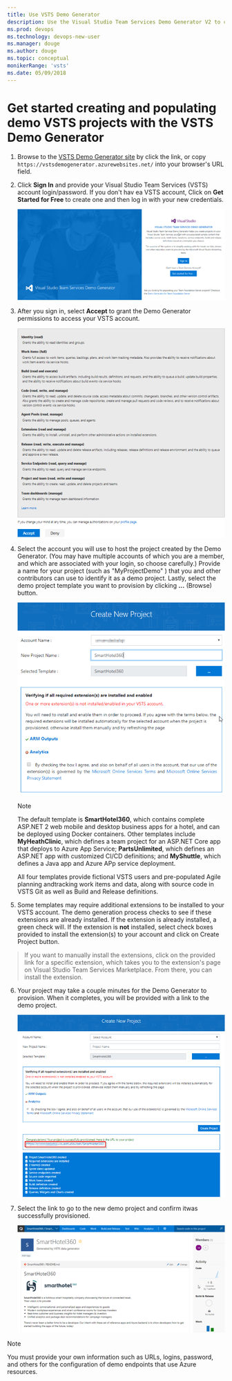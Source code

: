 ```yaml
---
title: Use VSTS Demo Generator
description: Use the Visual Studio Team Services Demo Generator V2 to create and populate a demo project
ms.prod: devops  
ms.technology: devops-new-user
ms.manager: douge
ms.author: douge
ms.topic: conceptual
monikerRange: 'vsts'
ms.date: 05/09/2018
---
```



# Get started creating and populating demo VSTS projects with the VSTS Demo Generator

1. Browse to the [VSTS Demo Generator site](https://vstsdemogenerator.azurewebsites.net/) by click the link, or copy `https://vstsdemogenerator.azurewebsites.net/` into your browser's URL field.

2. Click **Sign In** and provide your Visual Studio Team Services (VSTS) account login/password. If you don't hav ea VSTS account, Click on **Get Started for Free** to create one and then log in with your new credentials.

    ![](_img/1.png)


3. After you sign in, select **Accept** to grant the Demo Generator permissions to access your VSTS account.

    ![](_img/2.png)

4. Select the account you will use to host the project created by the Demo Generator. (You may have multiple accounts of which you are a member, and which are associated with your login, so choose carefully.) Provide a name for your project (such as "MyProjectDemo" ) that you and other contributors can use to identify it as a demo project. Lastly, select the demo project template you want to provision by clicking **...** (Browse) button.

    ![](_img/choose_template.png)

    > [!NOTE] 
    > The default template is **SmartHotel360**, which contains complete ASP.NET 2 web mobile and desktop business apps for a hotel, and can be deployed using Docker containers. Other templates include **MyHeathClinic**, which defines a team project for an ASP.NET Core app that deploys to Azure App Service; **PartsUnlimited**, which defines an ASP.NET app with customized CI/CD definitions; and **MyShuttle**, which defines a Java app and Azure APp service deployment.
    >
    > All four templates provide fictional VSTS users and pre-populated Agile planning andtracking work items and data, along with source code in VSTS Git as well as Build and Release definitions.

5. Some templates may require additional extensions to be installed to your VSTS account. The demo generation process checks to see if these extensions are already installed. If the extension is already installed, a green check will. If the extension is **not** installed, select check boxes provided to install the extension(s) to your account and click on Create Project button.

> If you want to manually install the extensions,  click on the provided link for a specific extension, which takes you to the extension's page on Visual Studio Team Services Marketplace. From there, you can install the extension.

6. Your project may take a couple minutes for the Demo Generator to provision. When it completes, you will be provided with a link to the demo project.

    ![](_img/projectcreated.png)

7. Select the link to go to the new demo project and confirm itwas successfully provisioned.

    ![](_img/projecthomepage.png)

> [!NOTE] 
> You must provide your own information such as URLs, logins, password, and others for the configuration of demo endpoints that use Azure resources. 